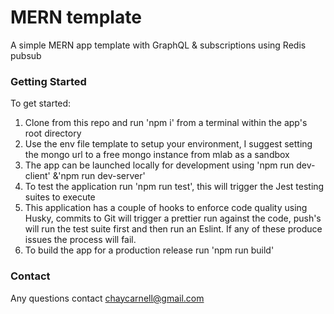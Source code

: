 # MERN template

A simple MERN app template with GraphQL & subscriptions using Redis pubsub

### Getting Started

To get started:

1. Clone from this repo and run 'npm i' from a terminal within the app's root directory
2. Use the env file template to setup your environment, I suggest setting the mongo url to a free mongo instance from mlab as a sandbox
3. The app can be launched locally for development using 'npm run dev-client' &'npm run dev-server'
4. To test the application run 'npm run test', this will trigger the Jest testing suites to execute
5. This application has a couple of hooks to enforce code quality using Husky, commits to Git will trigger a prettier run against the code, push's will run the test suite first and then run an Eslint. If any of these produce issues the process will fail.
6. To build the app for a production release run 'npm run build'

### Contact

Any questions contact chaycarnell@gmail.com
